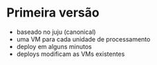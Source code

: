# Primeira versão

- baseado no juju (canonical)
- uma VM para cada unidade de processamento
- deploy em alguns minutos
- deploys modificam as VMs existentes
